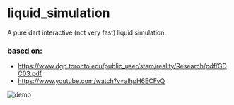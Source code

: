 # liquid_simulation

A pure dart interactive (not very fast) liquid simulation.

### based on:
* https://www.dgp.toronto.edu/public_user/stam/reality/Research/pdf/GDC03.pdf
* https://www.youtube.com/watch?v=alhpH6ECFvQ



![demo](https://github.com/casvanluijtelaar/liquid_simulation/blob/master/assets/demo.gif?raw=true)